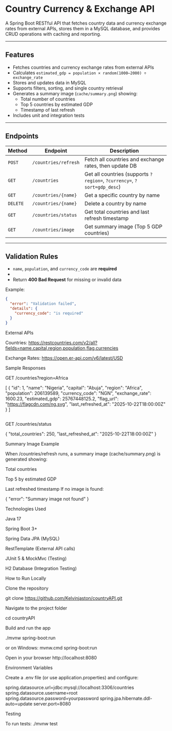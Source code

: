 # Country Currency & Exchange API

A Spring Boot RESTful API that fetches country data and currency exchange rates from external APIs, stores them in a MySQL database, and provides CRUD operations with caching and reporting.

---

##  Features

- Fetches countries and currency exchange rates from external APIs  
- Calculates `estimated_gdp = population × random(1000–2000) ÷ exchange_rate`  
- Stores and updates data in MySQL  
- Supports filters, sorting, and single country retrieval  
- Generates a summary image (`cache/summary.png`) showing:
  - Total number of countries  
  - Top 5 countries by estimated GDP  
  - Timestamp of last refresh  
- Includes unit and integration tests  

---

## Endpoints

| Method | Endpoint | Description |
|---------|-----------|-------------|
| `POST` | `/countries/refresh` | Fetch all countries and exchange rates, then update DB |
| `GET` | `/countries` | Get all countries (supports `?region=`, `?currency=`, `?sort=gdp_desc`) |
| `GET` | `/countries/{name}` | Get a specific country by name |
| `DELETE` | `/countries/{name}` | Delete a country by name |
| `GET` | `/countries/status` | Get total countries and last refresh timestamp |
| `GET` | `/countries/image` | Get summary image (Top 5 GDP countries) |

---

##  Validation Rules

- `name`, `population`, and `currency_code` are **required**
- 
- Return **400 Bad Request** for missing or invalid data  

Example:
```json
{
  "error": "Validation failed",
  "details": {
    "currency_code": "is required"
  }
}
```

External APIs

Countries: https://restcountries.com/v2/all?fields=name,capital,region,population,flag,currencies

Exchange Rates: https://open.er-api.com/v6/latest/USD


Sample Responses

GET /countries?region=Africa

[
  {
    "id": 1,
    "name": "Nigeria",
    "capital": "Abuja",
    "region": "Africa",
    "population": 206139589,
    "currency_code": "NGN",
    "exchange_rate": 1600.23,
    "estimated_gdp": 25767448125.2,
    "flag_url": "https://flagcdn.com/ng.svg",
    "last_refreshed_at": "2025-10-22T18:00:00Z"
  }
]

```
```

GET /countries/status

{
  "total_countries": 250,
  "last_refreshed_at": "2025-10-22T18:00:00Z"
}


Summary Image Example

When /countries/refresh runs, a summary image (cache/summary.png) is generated showing:

Total countries

Top 5 by estimated GDP

Last refreshed timestamp
If no image is found:

{ "error": "Summary image not found" }


Technologies Used

Java 17

Spring Boot 3+

Spring Data JPA (MySQL)

RestTemplate (External API calls)

JUnit 5 & MockMvc (Testing)

H2 Database (Integration Testing)

How to Run Locally

Clone the repository

git clone https://github.com/Kelvinjaston/countryAPI.git


Navigate to the project folder

cd countryAPI

Build and run the app

./mvnw spring-boot:run

or on Windows:
mvnw.cmd spring-boot:run

Open in your browser
http://localhost:8080


Environment Variables

Create a .env file (or use application.properties) and configure:

spring.datasource.url=jdbc:mysql://localhost:3306/countries
spring.datasource.username=root
spring.datasource.password=yourpassword
spring.jpa.hibernate.ddl-auto=update
server.port=8080


Testing

To run tests:
./mvnw test











